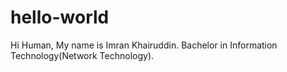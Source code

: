 # hello-world

Hi Human, My name is Imran Khairuddin. Bachelor in Information Technology(Network Technology). 
